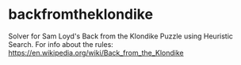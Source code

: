 # backfromtheklondike
Solver for Sam Loyd's Back from the Klondike Puzzle using Heuristic Search.
For info about the rules: https://en.wikipedia.org/wiki/Back_from_the_Klondike

